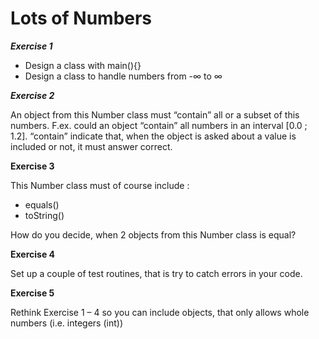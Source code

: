 # Lots of Numbers

**_Exercise 1_**
- Design a class with main(){}
- Design a class to handle numbers from -∞ to ∞

**_Exercise 2_**

An object from this Number class must “contain” all or
a subset of this numbers. F.ex. could an object “contain”
all numbers in an interval [0.0 ; 1.2].
“contain” indicate that, when the object is asked about a
value is included or not, it must answer correct.


**Exercise 3**

This Number class must of course include :
- equals()
- toString()

How do you decide, when 2 objects from this Number
class is equal?

**Exercise 4**

Set up a couple of test routines, that is try to catch
errors in your code.

**Exercise 5**

Rethink Exercise 1 – 4 so you can include objects, that
only allows whole numbers (i.e. integers (int))
